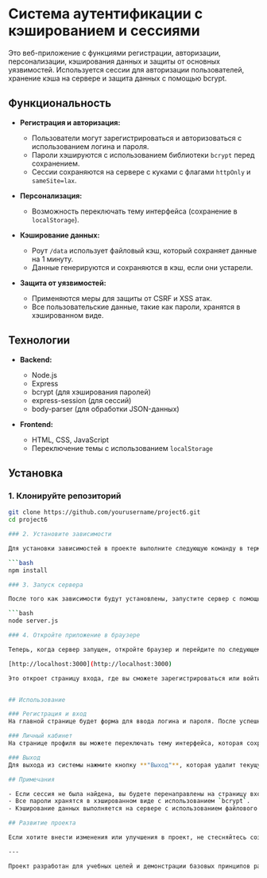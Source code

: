 # Система аутентификации с кэшированием и сессиями

Это веб-приложение с функциями регистрации, авторизации, персонализации, кэширования данных и защиты от основных уязвимостей. Используется сессии для авторизации пользователей, хранение кэша на сервере и защита данных с помощью bcrypt.

## Функциональность

- **Регистрация и авторизация:**
  - Пользователи могут зарегистрироваться и авторизоваться с использованием логина и пароля.
  - Пароли хэшируются с использованием библиотеки `bcrypt` перед сохранением.
  - Сессии сохраняются на сервере с куками с флагами `httpOnly` и `sameSite=lax`.

- **Персонализация:**
  - Возможность переключать тему интерфейса (сохранение в `localStorage`).
  
- **Кэширование данных:**
  - Роут `/data` использует файловый кэш, который сохраняет данные на 1 минуту.
  - Данные генерируются и сохраняются в кэш, если они устарели.

- **Защита от уязвимостей:**
  - Применяются меры для защиты от CSRF и XSS атак.
  - Все пользовательские данные, такие как пароли, хранятся в хэшированном виде.

## Технологии

- **Backend:**
  - Node.js
  - Express
  - bcrypt (для хэширования паролей)
  - express-session (для сессий)
  - body-parser (для обработки JSON-данных)

- **Frontend:**
  - HTML, CSS, JavaScript
  - Переключение темы с использованием `localStorage`

## Установка

### 1. Клонируйте репозиторий

```bash
git clone https://github.com/yourusername/project6.git
cd project6

### 2. Установите зависимости

Для установки зависимостей в проекте выполните следующую команду в терминале:

```bash
npm install

### 3. Запуск сервера

После того как зависимости будут установлены, запустите сервер с помощью команды:

```bash
node server.js

### 4. Откройте приложение в браузере

Теперь, когда сервер запущен, откройте браузер и перейдите по следующему адресу:

[http://localhost:3000](http://localhost:3000)

Это откроет страницу входа, где вы сможете зарегистрироваться или войти в систему.


## Использование

### Регистрация и вход
На главной странице будет форма для ввода логина и пароля. После успешной регистрации или входа вы будете перенаправлены на страницу личного кабинета.

### Личный кабинет
На странице профиля вы можете переключать тему интерфейса, которая сохраняется в `localStorage`. Также имеется кнопка **"Обновить данные"**, которая вызывает запрос на сервер для получения новых данных.

### Выход
Для выхода из системы нажмите кнопку **"Выход"**, которая удалит текущую сессию и перенаправит вас на страницу входа.

## Примечания

- Если сессия не была найдена, вы будете перенаправлены на страницу входа.
- Все пароли хранятся в хэшированном виде с использованием `bcrypt`.
- Кэширование данных выполняется на сервере с использованием файлового кэша, который сохраняет данные на 1 минуту.

## Развитие проекта

Если хотите внести изменения или улучшения в проект, не стесняйтесь создать pull request. Мы будем рады получить ваш вклад!

---

Проект разработан для учебных целей и демонстрации базовых принципов работы с сессиями, кэшированием и безопасностью в веб-приложениях.
